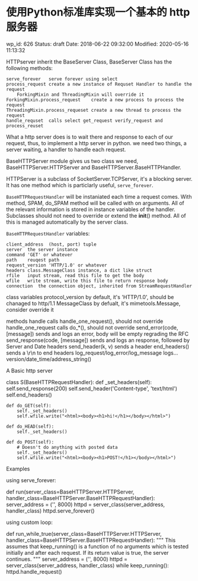 # 使用Python标准库实现一个基本的 http 服务器


wp_id: 626
Status: draft
Date: 2018-06-22 09:32:00
Modified: 2020-05-16 11:13:32


HTTPserver inherit the BaseServer Class, BaseServer Class has the following methods:

	serve_forever	serve forever using select
	process_request	create a new instance of Requset Handler to handle the request
		ForkingMixin and ThreadingMixin will override it
	ForkingMixin.process_request	create a new process to process the request
	ThreadingMixin.process_requeset	create a new thread to process the request
	handle_requset	calls select get_request verify_request and process_reuset


What a http server does is to wait there and response to each of our request, thus, to implement a http server in python. we need two things, a server waiting, a handler to handle each request.

BaseHTTPServer module gives us two class we need, BaseHTTPServer.HTTPServer and BaseHTTPServer.BaseHTTPHandler.

HTTPServer is a subclass of SocketServer.TCPServer, it's a blocking server. It has one method which is particlarly useful, `serve_forever`.

`BaseHTTPRequestHandler` will be instaniated each time a request comes. With method, SPAM, do_SPAM method will be called with on arguments. All of the relevant information is stored in instance variables of the handler. Subclasses should not need to override or extend the __init__() method. All of this is managed automatically by the server class.

`BaseHTTPRequestHandler` variables:

	client_address	(host, port) tuple
	server	the server instance
	command	'GET' or whatever
	path	reuqest path
	request_version	'HTTP/1.0' or whatever
	headers	class.MessageClass instance, a dict like struct
	rfile	input stream, read this file to get the body
	wfile	write stream, write this file to return response body
	connection	the connection object, inherited from StreamRequestHandler
	
class variables
	protocol_version	by default, it's 'HTTP/1.0', should be chanaged to http/1.1
	MessageClass	by defualt, it's mimetools.Message, consider override it
	
methods
	handle	calls handle_one_request(), should not override
	handle_one_request	calls do_*(), should not override
	send_error(code, [message])	sends and logs an error, body will be empty regrading the RFC
	send_response(code, [message])	sends and logs an response, followed by Server and Date headers
	send_header(k, v)	sends a header
	end_headers()	sends a \r\n to end headers
	log_request/log_error/log_message	logs...
	version/date_time/address_string()	
	
	
A Basic http server


class S(BaseHTTPRequestHandler):
    def _set_headers(self):
        self.send_response(200)
        self.send_header('Content-type', 'text/html')
        self.end_headers()

    def do_GET(self):
        self._set_headers()
        self.wfile.write("<html><body><h1>hi!</h1></body></html>")

    def do_HEAD(self):
        self._set_headers()
        
    def do_POST(self):
        # Doesn't do anything with posted data
        self._set_headers()
        self.wfile.write("<html><body><h1>POST!</h1></body></html>")


Examples

using serve_forever:

def run(server_class=BaseHTTPServer.HTTPServer,
        handler_class=BaseHTTPServer.BaseHTTPRequestHandler):
    server_address = ('', 8000)
    httpd = server_class(server_address, handler_class)
    httpd.serve_forever()

using custom loop:

def run_while_true(server_class=BaseHTTPServer.HTTPServer,
                   handler_class=BaseHTTPServer.BaseHTTPRequestHandler):
    """
    This assumes that keep_running() is a function of no arguments which
    is tested initially and after each request.  If its return value
    is true, the server continues.
    """
    server_address = ('', 8000)
    httpd = server_class(server_address, handler_class)
    while keep_running():
        httpd.handle_request()